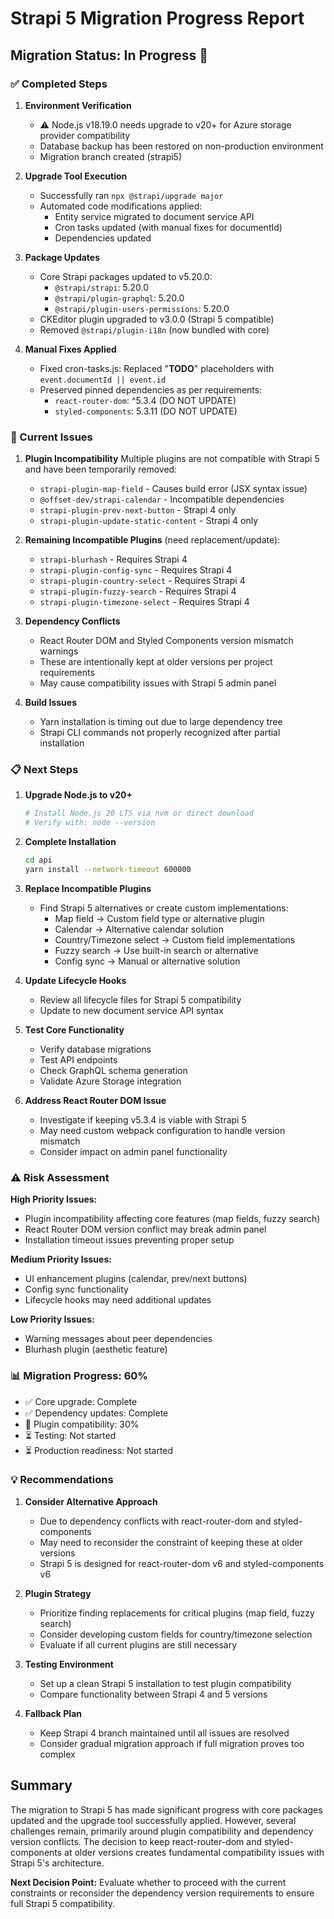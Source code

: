 # Strapi 5 Migration Progress Report

## Migration Status: In Progress 🔄

### ✅ Completed Steps

1. **Environment Verification**
   - ⚠️ Node.js v18.19.0 needs upgrade to v20+ for Azure storage provider compatibility
   - Database backup has been restored on non-production environment
   - Migration branch created (strapi5)

2. **Upgrade Tool Execution**
   - Successfully ran `npx @strapi/upgrade major`
   - Automated code modifications applied:
     - Entity service migrated to document service API
     - Cron tasks updated (with manual fixes for documentId)
     - Dependencies updated

3. **Package Updates**
   - Core Strapi packages updated to v5.20.0:
     - `@strapi/strapi`: 5.20.0
     - `@strapi/plugin-graphql`: 5.20.0
     - `@strapi/plugin-users-permissions`: 5.20.0
   - CKEditor plugin upgraded to v3.0.0 (Strapi 5 compatible)
   - Removed `@strapi/plugin-i18n` (now bundled with core)

4. **Manual Fixes Applied**
   - Fixed cron-tasks.js: Replaced "**TODO**" placeholders with `event.documentId || event.id`
   - Preserved pinned dependencies as per requirements:
     - `react-router-dom`: ^5.3.4 (DO NOT UPDATE)
     - `styled-components`: 5.3.11 (DO NOT UPDATE)

### 🚧 Current Issues

1. **Plugin Incompatibility**
   Multiple plugins are not compatible with Strapi 5 and have been temporarily removed:
   - `strapi-plugin-map-field` - Causes build error (JSX syntax issue)
   - `@offset-dev/strapi-calendar` - Incompatible dependencies
   - `strapi-plugin-prev-next-button` - Strapi 4 only
   - `strapi-plugin-update-static-content` - Strapi 4 only

2. **Remaining Incompatible Plugins** (need replacement/update):
   - `strapi-blurhash` - Requires Strapi 4
   - `strapi-plugin-config-sync` - Requires Strapi 4
   - `strapi-plugin-country-select` - Requires Strapi 4
   - `strapi-plugin-fuzzy-search` - Requires Strapi 4
   - `strapi-plugin-timezone-select` - Requires Strapi 4

3. **Dependency Conflicts**
   - React Router DOM and Styled Components version mismatch warnings
   - These are intentionally kept at older versions per project requirements
   - May cause compatibility issues with Strapi 5 admin panel

4. **Build Issues**
   - Yarn installation is timing out due to large dependency tree
   - Strapi CLI commands not properly recognized after partial installation

### 📋 Next Steps

1. **Upgrade Node.js to v20+**

   ```bash
   # Install Node.js 20 LTS via nvm or direct download
   # Verify with: node --version
   ```

2. **Complete Installation**

   ```bash
   cd api
   yarn install --network-timeout 600000
   ```

3. **Replace Incompatible Plugins**
   - Find Strapi 5 alternatives or create custom implementations:
     - Map field → Custom field type or alternative plugin
     - Calendar → Alternative calendar solution
     - Country/Timezone select → Custom field implementations
     - Fuzzy search → Use built-in search or alternative
     - Config sync → Manual or alternative solution

4. **Update Lifecycle Hooks**
   - Review all lifecycle files for Strapi 5 compatibility
   - Update to new document service API syntax

5. **Test Core Functionality**
   - Verify database migrations
   - Test API endpoints
   - Check GraphQL schema generation
   - Validate Azure Storage integration

6. **Address React Router DOM Issue**
   - Investigate if keeping v5.3.4 is viable with Strapi 5
   - May need custom webpack configuration to handle version mismatch
   - Consider impact on admin panel functionality

### ⚠️ Risk Assessment

**High Priority Issues:**

- Plugin incompatibility affecting core features (map fields, fuzzy search)
- React Router DOM version conflict may break admin panel
- Installation timeout issues preventing proper setup

**Medium Priority Issues:**

- UI enhancement plugins (calendar, prev/next buttons)
- Config sync functionality
- Lifecycle hooks may need additional updates

**Low Priority Issues:**

- Warning messages about peer dependencies
- Blurhash plugin (aesthetic feature)

### 📊 Migration Progress: 60%

- ✅ Core upgrade: Complete
- ✅ Dependency updates: Complete
- 🔄 Plugin compatibility: 30%
- ⏳ Testing: Not started
- ⏳ Production readiness: Not started

### 💡 Recommendations

1. **Consider Alternative Approach**
   - Due to dependency conflicts with react-router-dom and styled-components
   - May need to reconsider the constraint of keeping these at older versions
   - Strapi 5 is designed for react-router-dom v6 and styled-components v6

2. **Plugin Strategy**
   - Prioritize finding replacements for critical plugins (map field, fuzzy search)
   - Consider developing custom fields for country/timezone selection
   - Evaluate if all current plugins are still necessary

3. **Testing Environment**
   - Set up a clean Strapi 5 installation to test plugin compatibility
   - Compare functionality between Strapi 4 and 5 versions

4. **Fallback Plan**
   - Keep Strapi 4 branch maintained until all issues are resolved
   - Consider gradual migration approach if full migration proves too complex

## Summary

The migration to Strapi 5 has made significant progress with core packages updated and the upgrade tool successfully applied. However, several challenges remain, primarily around plugin compatibility and dependency version conflicts. The decision to keep react-router-dom and styled-components at older versions creates fundamental compatibility issues with Strapi 5's architecture.

**Next Decision Point:** Evaluate whether to proceed with the current constraints or reconsider the dependency version requirements to ensure full Strapi 5 compatibility.
